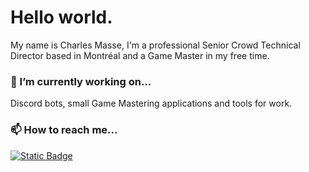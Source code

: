 # Hello world.
My name is Charles Masse,
I'm a professional Senior Crowd Technical Director based in Montréal and a Game Master in my free time.

###  🔭 I’m currently working on...
Discord bots, small Game Mastering applications and tools for work.

### 📫 How to reach me...
<a href="https://www.linkedin.com/in/charles-masse-b54622186" target="_blank" rel="noopener noreferrer"><img alt="Static Badge" src="https://img.shields.io/badge/in-Charles%20Masse-test?style=plastic&labelColor=%230a66c2&color=%230a66c2"></a>
